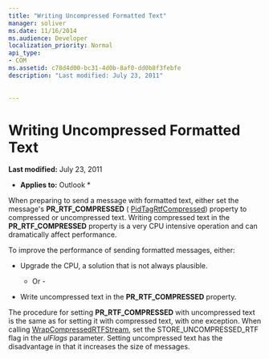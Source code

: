 ```yaml
---
title: "Writing Uncompressed Formatted Text"
manager: soliver
ms.date: 11/16/2014
ms.audience: Developer
localization_priority: Normal
api_type:
- COM
ms.assetid: c78d4d00-bc31-4d0b-8af0-dd0b8f3febfe
description: "Last modified: July 23, 2011"
 
 
---
```


# Writing Uncompressed Formatted Text

 **Last modified:** July 23, 2011 
  
 * **Applies to:** Outlook * 
  
When preparing to send a message with formatted text, either set the message's **PR_RTF_COMPRESSED** ( [PidTagRtfCompressed](pidtagrtfcompressed-canonical-property.md)) property to compressed or uncompressed text. Writing compressed text in the **PR_RTF_COMPRESSED** property is a very CPU intensive operation and can dramatically affect performance. 
  
To improve the performance of sending formatted messages, either:
  
- Upgrade the CPU, a solution that is not always plausible.
    
    - Or -
    
- Write uncompressed text in the **PR_RTF_COMPRESSED** property. 
    
The procedure for setting **PR_RTF_COMPRESSED** with uncompressed text is the same as for setting it with compressed text, with one exception. When calling [WrapCompressedRTFStream](wrapcompressedrtfstream.md), set the STORE_UNCOMPRESSED_RTF flag in the  _ulFlags_ parameter. Setting uncompressed text has the disadvantage in that it increases the size of messages. 
  

